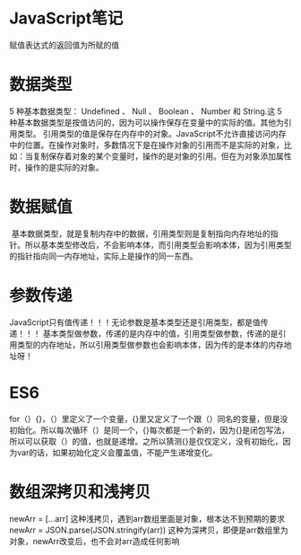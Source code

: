 # JavaScript笔记
赋值表达式的返回值为所赋的值
# 数据类型
  5 种基本数据类型： Undefined 、 Null 、 Boolean 、 Number 和 String.这 5 种基本数据类型是按值访问的，因为可以操作保存在变量中的实际的值。其他为引用类型。
 引用类型的值是保存在内存中的对象。JavaScript不允许直接访问内存中的位置。在操作对象时，多数情况下是在操作对象的引用而不是实际的对象，比如：当复制保存着对象的某个变量时，操作的是对象的引用。但在为对象添加属性时，操作的是实际的对象。
# 数据赋值
  基本数据类型，就是复制内存中的数据，引用类型则是复制指向内存地址的指针。所以基本类型修改后，不会影响本体，而引用类型会影响本体，因为引用类型的指针指向同一内存地址，实际上是操作的同一东西。
# 参数传递
 JavaScript只有值传递！！！无论参数是基本类型还是引用类型，都是值传递！！！
 基本类型做参数，传递的是内存中的值，引用类型做参数，传递的是引用类型的内存地址，所以引用类型做参数也会影响本体，因为传的是本体的内存地址呀！
# ES6
for（）{}，（）里定义了一个变量，{}里又定义了一个跟（）同名的变量，但是没初始化。所以每次循环（）是同一个，{}每次都是一个新的，因为{}是闭包写法，所以可以获取（）的值，也就是递增。之所以猜测{}是仅仅定义，没有初始化，因为var的话，如果初始化定义会覆盖值，不能产生递增变化。
# 数组深拷贝和浅拷贝
newArr = [...arr] 这种浅拷贝，遇到arr数组里面是对象，根本达不到预期的要求
newArr = JSON.parse(JSON.stringify(arr)) 这种为深拷贝，即便是arr数组里为对象，newArr改变后，也不会对arr造成任何影响
